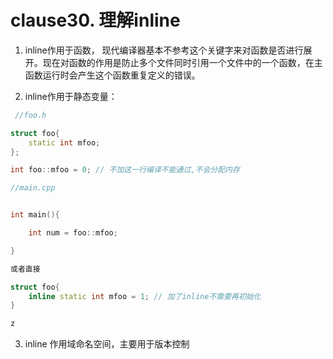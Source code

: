 <!--
 * @Author: zzzzztw
 * @Date: 2023-04-08 10:02:57
 * @LastEditors: Do not edit
 * @LastEditTime: 2023-04-08 14:41:41
 * @FilePath: /cpptest/Effectivecpp/clause30.md
-->
# clause30. 理解inline

1. inline作用于函数， 现代编译器基本不参考这个关键字来对函数是否进行展开。现在对函数的作用是防止多个文件同时引用一个文件中的一个函数，在主函数运行时会产生这个函数重复定义的错误。

2. inline作用于静态变量：

```cpp
 //foo.h

struct foo{
    static int mfoo;
};

int foo::mfoo = 0; // 不加这一行编译不能通过,不会分配内存

//main.cpp


int main(){

    int num = foo::mfoo;

}

或者直接

struct foo{
    inline static int mfoo = 1; // 加了inline不需要再初始化
}

z
```

3. inline 作用域命名空间，主要用于版本控制

